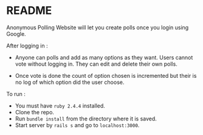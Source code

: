 # README

Anonymous Polling Website will let you create polls once you login using Google.

After logging in :
* Anyone can polls and add as many options as they want.
Users cannot vote without logging in. They can edit and delete their own polls.

* Once vote is done the count of option chosen is incremented but their is no log of which option did the user choose.

To run :
* You must have `ruby 2.4.4` installed.
* Clone the repo.
* Run `bundle install` from the directory where it is saved.
* Start server by `rails s` and go to `localhost:3000`.
